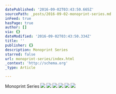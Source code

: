 ```yaml
---
datePublished: '2016-09-02T03:43:50.665Z'
sourcePath: _posts/2016-09-02-monoprint-series.md
inFeed: true
hasPage: true
author: []
via: {}
dateModified: '2016-09-02T03:43:50.334Z'
title: ''
publisher: {}
description: Monoprint Series
starred: false
url: monoprint-series/index.html
_context: 'http://schema.org'
_type: Article

---
```

Monoprint Series
![](https://the-grid-user-content.s3-us-west-2.amazonaws.com/935d9210-a38b-4761-ab0a-79ed2752f14b.jpg)
![](https://the-grid-user-content.s3-us-west-2.amazonaws.com/571aaca2-ae5d-4c93-b7ac-da122a8ad145.jpg)
![](https://the-grid-user-content.s3-us-west-2.amazonaws.com/4b8d41f6-1f9f-4bd4-bc0c-675cce4b1c3b.jpg)
![](https://the-grid-user-content.s3-us-west-2.amazonaws.com/8b7e14a3-3ad7-4189-b61d-c3b3efd9f849.jpg)
![](https://the-grid-user-content.s3-us-west-2.amazonaws.com/6abee96d-5471-463a-8938-fe55292109c2.jpg)
![](https://the-grid-user-content.s3-us-west-2.amazonaws.com/879d2478-b98c-4e23-9374-89a353137398.jpg)